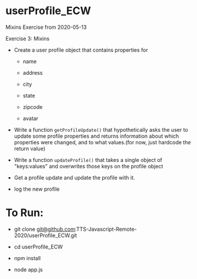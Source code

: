 # userProfile_ECW
Mixins Exercise from 2020-05-13

Exercise 3: Mixins

- Create a user profile object that contains properties for

    - name

    - address

    - city

    - state

    - zipcode

    - avatar

- Write a function `getProfileUpdate()` that hypothetically asks the user to update some profile properties and returns information about which properties were changed, and to what values.(for now, just hardcode the return value)

- Write a function `updateProfile()` that takes a single object of "keys:values" and overwrites those keys on the profile object

- Get a profile update and update the profile with it.

- log the new profile

# To Run:

- git clone git@github.com:TTS-Javascript-Remote-2020/userProfile_ECW.git

- cd userProfile_ECW

- npm install

- node app.js
